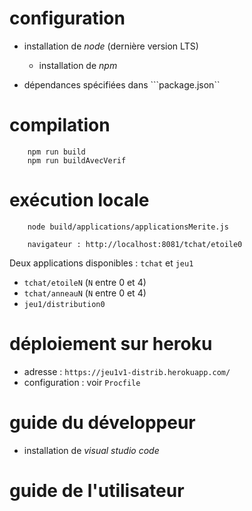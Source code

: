 # configuration

- installation de *node* (dernière version LTS)
  - installation de *npm*

- dépendances spécifiées dans ```package.json``

# compilation

```
    npm run build
    npm run buildAvecVerif
```

# exécution locale

```
    node build/applications/applicationsMerite.js

    navigateur : http://localhost:8081/tchat/etoile0
```

Deux applications disponibles : ```tchat``` et ```jeu1```
- ```tchat/etoileN``` (```N``` entre 0 et 4)
- ```tchat/anneauN``` (```N``` entre 0 et 4)
- ```jeu1/distribution0```

# déploiement sur heroku

- adresse : ```https://jeu1v1-distrib.herokuapp.com/```
- configuration : voir ```Procfile```

# guide du développeur

- installation de *visual studio code*

# guide de l'utilisateur